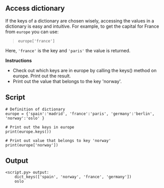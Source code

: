 ## Access dictionary

If the keys of a dictionary are chosen wisely, accessing the values in a dictionary is easy and intuitive. For example, to get the capital for France from `europe` you can use:

> `europe['france']`

Here, `'france'` is the key and `'paris'` the value is returned.

**Instructions**
* Check out which keys are in europe by calling the keys() method on europe. Print out the result.
* Print out the value that belongs to the key 'norway'.

## Script
```
# Definition of dictionary
europe = {'spain':'madrid', 'france':'paris', 'germany':'berlin', 'norway':'oslo' }

# Print out the keys in europe
print(europe.keys())

# Print out value that belongs to key 'norway'
print(europe['norway'])
```

## Output
```
<script.py> output:
    dict_keys(['spain', 'norway', 'france', 'germany'])
    oslo
```